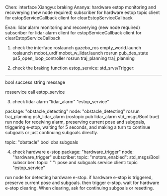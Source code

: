 Chen: interface
Xiangyu: braking
Ananya: hardware estop monitoring and recoverying (new node required)
subscriber for hardware estop topic
client for estopServiceCallback
client for clearEstopServiceCallback

Evan: lidar alarm monitoring and recoverying (new node required)
subscriber for lidar alarm
client for estopServiceCallback
client for clearEstopServiceCallback

1) check the interface
roslaunch gazebo_ros empty_world.launch
roslaunch mobot_urdf mobot_w_lidar.launch
rosrun pub_des_state ps5_open_loop_controller
rosrun traj_planning traj_planning

2) check the braking function
estop_service: std_srvs/Trigger:
---
bool success
string message

rosservice call estop_service 

3) check lidar alarm
"lidar_alarm"
"estop_service"

package: "obstacle_detecting"
node: "obstacle_detecting"
rosrun traj_planning ps5_lidar_alarm
(rostopic pub lidar_alarm std_msgs/Bool true)
run node for receiving alarm, preserving current pose and subgoals, triggering e-stop, waiting for 5 seconds, and making a turn to continue subgoals or just continuing subgoals directly.

topic: "obstacle"
bool obs
subgoals

4) check hardware e-stop
package: "hardware_trigger"
node: "hardware_trigger"
subscriber: topic: "motors_enabled": std_msgs/Bool
subscriber: topic: "   ": pose and subgoals
service client: topic "estop_service"

run node for detecting hardware e-stop. if hardware e-stop is triggered, preserve current pose and subgoals. then trigger e-stop. wait for hardware e-stop clearing. When clearing, ask for continuing subgoals or resetting. 





